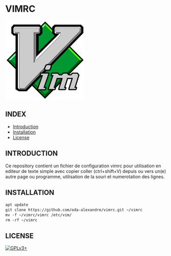 # VIMRC

![vimrc](https://raw.githubusercontent.com/oda-alexandre/vimrc/master/img/logo-vimrc.png)


## INDEX

- [Introduction](#INTRODUCTION)
- [Installation](#INSTALLATION)
- [License](#LICENSE)


## INTRODUCTION

Ce repository contient un fichier de configuration vimrc pour utilisation en editeur de texte simple avec copier coller (ctrl+shift+V) depuis ou vers un(e) autre page ou programme, utilisation de la souri et numerotation des lignes.


## INSTALLATION

```
apt update
git clone https://github.com/oda-alexandre/vimrc.git ~/vimrc
mv -f ~/vimrc/vimrc /etc/vim/
rm -rf ~/vimrc
```


## LICENSE

[![GPLv3+](http://gplv3.fsf.org/gplv3-127x51.png)](https://github.com/oda-alexandre/vimrc_custom/blob/master/LICENSE)
